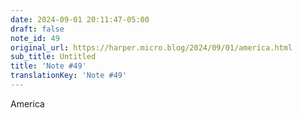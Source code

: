 ```yaml
---
date: 2024-09-01 20:11:47-05:00
draft: false
note_id: 49
original_url: https://harper.micro.blog/2024/09/01/america.html
sub_title: Untitled
title: 'Note #49'
translationKey: 'Note #49'
---
```


America